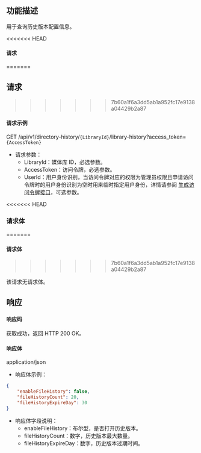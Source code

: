 ## 功能描述

用于查询历史版本配置信息。

<<<<<<< HEAD
#### 请求
=======
## 请求
>>>>>>> 7b60a1f6a3dd5ab1a952fc17e9138a04429b2a87

#### 请求示例  

GET /api/v1/directory-history/`{LibraryId}`/library-history?access_token=`{AccessToken}`

- 请求参数：
    - LibraryId：媒体库 ID，必选参数。
    - AccessToken：访问令牌，必选参数。
    - UserId：用户身份识别，当访问令牌对应的权限为管理员权限且申请访问令牌时的用户身份识别为空时用来临时指定用户身份，详情请参阅 [生成访问令牌接口](https://cloud.tencent.com/document/product/1339/71159)，可选参数。

<<<<<<< HEAD
### 请求体
=======
#### 请求体
>>>>>>> 7b60a1f6a3dd5ab1a952fc17e9138a04429b2a87

该请求无请求体。

## 响应

#### 响应码

获取成功，返回 HTTP 200 OK。

#### 响应体

application/json

- 响应体示例：

```json
{
    "enableFileHistory": false,
    "fileHistoryCount": 20,
    "fileHistoryExpireDay": 30
}
```

- 响应体字段说明：
    - enableFileHistory：布尔型，是否打开历史版本。
    - fileHistoryCount：数字，历史版本最大数量。
    - fileHistoryExpireDay：数字，历史版本过期时间。
